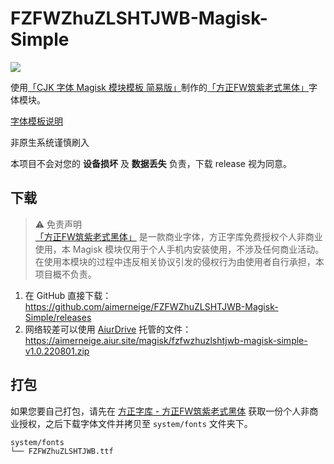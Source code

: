 # FZFWZhuZLSHTJWB-Magisk-Simple

![](https://cdn1.foundertype.com/fontmanage/Public/img/5f72febe02b8b.jpg)

使用[「CJK 字体 Magisk 模块模板 简易版」](https://github.com/lxgw/simple-cjk-font-magisk-module-template)制作的[「方正FW筑紫老式黑体」](https://www.foundertype.com/index.php/FontInfo/index/id/5358)字体模块。

[字体模板说明](README-lxgw.md)

非原生系统谨慎刷入

本项目不会对您的 **设备损坏** 及 **数据丢失** 负责，下载 release 视为同意。

## 下载

> :warning: 免责声明\
> [「方正FW筑紫老式黑体」](https://www.foundertype.com/index.php/FontInfo/index/id/5358) 是一款商业字体，方正字库免费授权个人非商业使用，本 Magisk 模块仅用于个人手机内安装使用，不涉及任何商业活动。在使用本模块的过程中违反相关协议引发的侵权行为由使用者自行承担，本项目概不负责。

1. 在 GitHub 直接下载：<https://github.com/aimerneige/FZFWZhuZLSHTJWB-Magisk-Simple/releases>
2. 网络较差可以使用 [AiurDrive](https://github.com/AiursoftWeb/AiurDrive) 托管的文件：<https://aimerneige.aiur.site/magisk/fzfwzhuzlshtjwb-magisk-simple-v1.0.220801.zip>

## 打包

如果您要自己打包，请先在 [方正字库 - 方正FW筑紫老式黑体](https://www.foundertype.com/index.php/FontInfo/index/id/5358) 获取一份个人非商业授权，之后下载字体文件并拷贝至 `system/fonts` 文件夹下。

```bash
system/fonts
└── FZFWZhuZLSHTJWB.ttf
```
